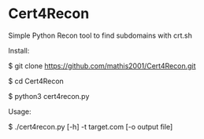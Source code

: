 # Cert4Recon
Simple Python Recon tool to find subdomains with crt.sh

Install:

$ git clone https://github.com/mathis2001/Cert4Recon.git

$ cd Cert4Recon

$ python3 cert4recon.py

Usage:

$ ./cert4recon.py [-h] -t target.com [-o output file]
